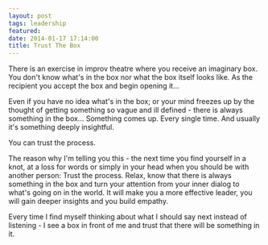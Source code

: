 ```yaml
---
layout: post
tags: leadership
featured: 
date: 2014-01-17 17:14:00
title: Trust The Box
---
```

There is an exercise in improv theatre where you receive an imaginary box. You don't know what's in the box nor what the box itself looks like. As the recipient you accept the box and begin opening it…

Even if you have no idea what's in the box; or your mind freezes up by the thought of getting something so vague and ill defined - there is always something in the box… Something comes up. Every single time. And usually it's something deeply insightful.

You can trust the process.

The reason why I'm telling you this - the next time you find yourself in a knot, at a loss for words or simply in your head when you should be with another person: Trust the process. Relax, know that there is always something in the box and turn your attention from your inner dialog to what's going on in the world. It will make you a more effective leader, you will gain deeper insights and you build empathy.

Every time I find myself thinking about what I should say next instead of listening - I see a box in front of me and trust that there will be something in it.